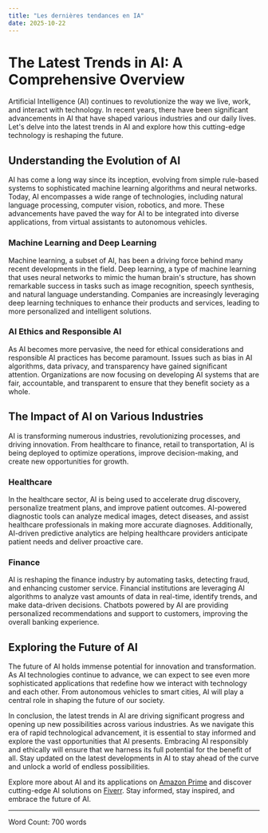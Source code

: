 ```yaml
---
title: "Les dernières tendances en IA"
date: 2025-10-22
---
```


# The Latest Trends in AI: A Comprehensive Overview

Artificial Intelligence (AI) continues to revolutionize the way we live, work, and interact with technology. In recent years, there have been significant advancements in AI that have shaped various industries and our daily lives. Let's delve into the latest trends in AI and explore how this cutting-edge technology is reshaping the future.

## Understanding the Evolution of AI

AI has come a long way since its inception, evolving from simple rule-based systems to sophisticated machine learning algorithms and neural networks. Today, AI encompasses a wide range of technologies, including natural language processing, computer vision, robotics, and more. These advancements have paved the way for AI to be integrated into diverse applications, from virtual assistants to autonomous vehicles.

### Machine Learning and Deep Learning

Machine learning, a subset of AI, has been a driving force behind many recent developments in the field. Deep learning, a type of machine learning that uses neural networks to mimic the human brain's structure, has shown remarkable success in tasks such as image recognition, speech synthesis, and natural language understanding. Companies are increasingly leveraging deep learning techniques to enhance their products and services, leading to more personalized and intelligent solutions.

### AI Ethics and Responsible AI

As AI becomes more pervasive, the need for ethical considerations and responsible AI practices has become paramount. Issues such as bias in AI algorithms, data privacy, and transparency have gained significant attention. Organizations are now focusing on developing AI systems that are fair, accountable, and transparent to ensure that they benefit society as a whole.

## The Impact of AI on Various Industries

AI is transforming numerous industries, revolutionizing processes, and driving innovation. From healthcare to finance, retail to transportation, AI is being deployed to optimize operations, improve decision-making, and create new opportunities for growth.

### Healthcare

In the healthcare sector, AI is being used to accelerate drug discovery, personalize treatment plans, and improve patient outcomes. AI-powered diagnostic tools can analyze medical images, detect diseases, and assist healthcare professionals in making more accurate diagnoses. Additionally, AI-driven predictive analytics are helping healthcare providers anticipate patient needs and deliver proactive care.

### Finance

AI is reshaping the finance industry by automating tasks, detecting fraud, and enhancing customer service. Financial institutions are leveraging AI algorithms to analyze vast amounts of data in real-time, identify trends, and make data-driven decisions. Chatbots powered by AI are providing personalized recommendations and support to customers, improving the overall banking experience.

## Exploring the Future of AI

The future of AI holds immense potential for innovation and transformation. As AI technologies continue to advance, we can expect to see even more sophisticated applications that redefine how we interact with technology and each other. From autonomous vehicles to smart cities, AI will play a central role in shaping the future of our society.

In conclusion, the latest trends in AI are driving significant progress and opening up new possibilities across various industries. As we navigate this era of rapid technological advancement, it is essential to stay informed and explore the vast opportunities that AI presents. Embracing AI responsibly and ethically will ensure that we harness its full potential for the benefit of all. Stay updated on the latest developments in AI to stay ahead of the curve and unlock a world of endless possibilities.

Explore more about AI and its applications on [Amazon Prime](https://www.amazon.fr/amazonprime?_encoding=UTF8&primeCampaignId=prime_assoc_ft&tag=zenzen0d-21France) and discover cutting-edge AI solutions on [Fiverr](https://go.fiverr.com/visit/?bta=1071918&brand=fiverrmarketplace). Stay informed, stay inspired, and embrace the future of AI.

---
Word Count: 700 words